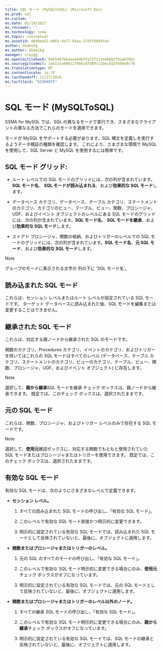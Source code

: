 ```yaml
---
title: SQL モード (MySQLToSQL) |Microsoft Docs
ms.prod: sql
ms.custom: ''
ms.date: 01/19/2017
ms.reviewer: ''
ms.technology: ssma
ms.topic: conceptual
ms.assetid: d840ee51-b863-4e77-84aa-37d3f094bfed
author: Shamikg
ms.author: Shamikg
manager: craigg
ms.openlocfilehash: 6965d67b6dae484b3fa72f215446682f9aa6760c
ms.sourcegitcommit: 1ab115a906117966c07d89cc2becb1bf690e8c78
ms.translationtype: MT
ms.contentlocale: ja-JP
ms.lasthandoff: 11/27/2018
ms.locfileid: "52394875"
---
```

# <a name="sql-modes-mysqltosql"></a>SQL モード (MySQLToSQL)
SSMA for MySQL では、SQL の異なるモードで実行でき、さまざまなクライアントの異なる方法でこれらのモードを適用できます。  
  
モードが MySQL をサポートする必要があります、SQL 構文を定義しを実行するようデータ検証の種類を確認します。 これにより、さまざまな環境で MySQL を使用して、SQL Server と MySQL を使用するには簡単です。  
  
## <a name="sql-modes-grid"></a>SQL モード グリッド:  
  
-   ルート レベルでの SQL モードのグリッドには、次の列が含まれています。**SQL モード名**、 **SQL モードが読み込まれる**、および**効果的な SQL モード**します。  
  
-   データベース カテゴリ、データベース、テーブル カテゴリ、ステートメントのカテゴリ、カテゴリのビュー、テーブル、ビュー、関数、プロシージャ、UDF、およびイベント オブジェクトのレベルにある SQL モードのグリッドには、次の列が含まれています。**SQL モード名**、 **SQL モードを継承**、および**効果的な SQL モード**します。  
  
-   ストアド プロシージャ、関数の格納、およびトリガーのレベルでの SQL モードのグリッドには、次の列が含まれています。**SQL モード名**、**元 SQL モード**、および**効果的な SQL モード**します。  
  
> [!NOTE]  
> グループのモードに表示される太字の 列の下に 'SQL モード名'。  
  
## <a name="loaded-sql-modes"></a>読み込まれた SQL モード  
これらは、セッション レベルまたはルート レベルが設定されている SQL モードです。 ターゲット データベースに読み込まれた後、SQL モードを編集または変更することはできません。  
  
## <a name="inherited-sql-modes"></a>継承された SQL モード  
これらは、対応する親ノードから継承された SQL のモードです。  
  
関数のカテゴリ、Procedures カテゴリ、イベントのカテゴリ、およびトリガーを除いてはこれらの SQL モードはすべてのレベル (データベース、テーブル カテゴリ、ステートメントのカテゴリ、ビューのカテゴリ、テーブル、ビュー、関数、プロシージャ、UDF、およびイベント オブジェクト) に存在します。  
  
> [!NOTE]  
> 選択して、**親から継承**SQL モードを継承 チェック ボックスは、親ノードから継承できます。 既定では、このチェック ボックスは、選択されたままです。  
  
## <a name="original-sql-modes"></a>元の SQL モード  
これらは、関数、プロシージャ、およびトリガー レベルのみで存在する SQL モードです。  
  
> [!NOTE]  
> 選択して、**使用元**確認ボックスに、対応する関数でもともと使用されていた SQL モードまたはプロシージャまたはトリガーを使用できます。 既定では、このチェック ボックスは、選択されたままです。  
  
## <a name="effective-sql-modes"></a>有効な SQL モード  
有効な SQL モードは、次のようにさまざまなレベルで定義できます。  
  
-   **セッション レベル。**  
  
    1.  すべての読み込まれた SQL モードの呼び出し、「有効な SQL モード」。  
  
    2.  このレベルで有効な SQL モード直接かつ明示的に変更できます。  
  
    3.  明示的に設定されている有効な SQL モードでは、読み込まれた SQL モードとして反映されていないと、最後に、オブジェクトに適用します。  
  
-   **関数またはプロシージャまたはトリガーのレベル。**  
  
    1.  元の SQL のすべてのモードの呼び出し、「有効な SQL モード」。  
  
    2.  このレベルで有効な SQL モード明示的に変更できる場合にのみ、**使用元**チェック ボックスがオフになっています。  
  
    3.  明示的に設定されている有効な SQL モードでは、元の SQL モードとして反映されていないと、最後に、オブジェクトに適用します。  
  
-   **関数またはプロシージャまたはトリガーのレベル以外のノード。**  
  
    1.  すべての継承 SQL モードの呼び出し、「有効な SQL モード」。  
  
    2.  このレベルで有効な SQL モード明示的に変更できる場合にのみ、**親から継承**チェック ボックスがオフになっています。  
  
    3.  明示的に設定されている有効な SQL モードでは、SQL モードの継承と反映されていないと、最後に、オブジェクトに適用します。  
  
